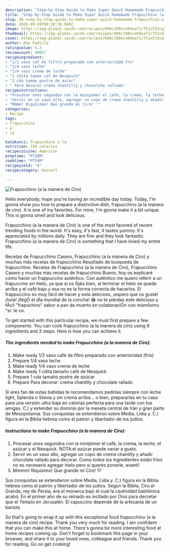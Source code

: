 ```yaml
---
description: "Step-by-Step Guide to Make Super Quick Homemade Frapucchino (a la manera de Ciro)"
title: "Step-by-Step Guide to Make Super Quick Homemade Frapucchino (a la manera de Ciro)"
slug: 48-step-by-step-guide-to-make-super-quick-homemade-frapucchino-a-la-manera-de-ciro
date: 2020-09-28T00:20:39.600Z
image: https://img-global.cpcdn.com/recipes/606c398ece04ea71/751x532cq70/frapucchino-a-la-manera-de-ciro-foto-principal.jpg
thumbnail: https://img-global.cpcdn.com/recipes/606c398ece04ea71/751x532cq70/frapucchino-a-la-manera-de-ciro-foto-principal.jpg
cover: https://img-global.cpcdn.com/recipes/606c398ece04ea71/751x532cq70/frapucchino-a-la-manera-de-ciro-foto-principal.jpg
author: Mae Padilla
ratingvalue: 4.3
reviewcount: 40027
recipeingredient:
- "1/2 vaso caf de filtro preparado con anterioridad fro"
- "1/4 vaso leche"
- "1/4 vaso crema de leche"
- "1 cdita tamao caf de Nesquick"
- "1 cda tamao postre de azcar"
- " Para decorar crema chantilly y chocolate rallado"
recipeinstructions:
- "Procesar unos segundos con la minipimer el café, la crema, la leche, el azúcar y el Nesquick. NOTA:el azúcar puede variar a gusto."
- "Servir en un vaso alto, agregar un copo de crema chantilly y añadir chocolate rallado para decorar. Como todos los ingredientes están fríos no es necesario agregar hielo pero si querés ponerle, avanti!"
- "Mmmm! Riquísimo! Que grande mi Ciro! ♡"
categories:
- Recipe
tags:
- frapucchino
- a
- la

katakunci: frapucchino a la 
nutrition: 159 calories
recipecuisine: American
preptime: "PT26M"
cooktime: "PT54M"
recipeyield: "4"
recipecategory: Dessert

---
```



![Frapucchino (a la manera de Ciro)](https://img-global.cpcdn.com/recipes/606c398ece04ea71/751x532cq70/frapucchino-a-la-manera-de-ciro-foto-principal.jpg)

Hello everybody, hope you're having an incredible day today. Today, I'm gonna show you how to prepare a distinctive dish, frapucchino (a la manera de ciro). It is one of my favorites. For mine, I'm gonna make it a bit unique. This is gonna smell and look delicious.

Frapucchino (a la manera de Ciro) is one of the most favored of recent trending foods in the world. It's easy, it's fast, it tastes yummy. It's appreciated by millions daily. They are fine and they look fantastic. Frapucchino (a la manera de Ciro) is something that I have loved my entire life.

Recetas de Frapucchino Casero, Frapucchino (a la manera de Ciro) y muchas más recetas de frapucchino Resultado de búsqueda de frapucchino. Recetas de Frapucchino (a la manera de Ciro), Frapucchino Casero y muchas más recetas de frapucchino Bueno, hoy os explicaré cómo hacer un frappuccino auténtico. Con auténtico me quiero referir a un frapuccino sin hielo, ya que si os fijáis bien, al terminar el hielo se queda arriba y el café bajo y esa no es la forma correcta de hacerlos. El frappuccino es muy fácil de hacer y está delicioso, ¡espero que os guste! ¡hola! ¡llegÓ el dÍa mundial de la concha! 😂 no te pierdas este delicioso y fÁcil &#34;frapuchino&#34; sabor a pan de muerto en colaboraciÓn con mismÍsimo &#34;sr. le co.


To get started with this particular recipe, we must first prepare a few components. You can cook frapucchino (a la manera de ciro) using 6 ingredients and 3 steps. Here is how you can achieve it.

<!--inarticleads1-->

##### The ingredients needed to make Frapucchino (a la manera de Ciro):

1. Make ready 1/2 vaso café de filtro preparado con anterioridad (frío)
1. Prepare 1/4 vaso leche
1. Make ready 1/4 vaso crema de leche
1. Make ready 1 cdita tamaño café de Nesquick
1. Prepare 1 cda tamaño postre de azúcar
1. Prepare  Para decorar: crema chantilly y chocolate rallado


Si eres fan de estas bebidas te recomendamos pedirlas siempre con leche light, Splenda o Stevia y sin crema arriba… o bien, prepararlas en tu casa para una versión ultra baja en calorías perfecta para una tarde con tus amigas. C.) y extender su dominio por la meseta central de Irán y gran parte de Mesopotamia. Sus conquistas se extendieron sobre Media, Lidia y. C.) figura en la Biblia hebrea como el patrón y libertador de los judíos. 

<!--inarticleads2-->

##### Instructions to make Frapucchino (a la manera de Ciro):

1. Procesar unos segundos con la minipimer el café, la crema, la leche, el azúcar y el Nesquick. NOTA:el azúcar puede variar a gusto.
1. Servir en un vaso alto, agregar un copo de crema chantilly y añadir chocolate rallado para decorar. Como todos los ingredientes están fríos no es necesario agregar hielo pero si querés ponerle, avanti!
1. Mmmm! Riquísimo! Que grande mi Ciro! ♡


Sus conquistas se extendieron sobre Media, Lidia y. C.) figura en la Biblia hebrea como el patrón y libertador de los judíos. Según la Biblia, Ciro el Grande, rey de Persia, era el monarca bajo el cual la cautividad babilónica acabó. En el primer año de su reinado es incitado por Dios para decretar que el Templo en Jerusalén. El capuccino depende de la artesanía de un barista. 

So that's going to wrap it up with this exceptional food frapucchino (a la manera de ciro) recipe. Thank you very much for reading. I am confident that you can make this at home. There's gonna be more interesting food at home recipes coming up. Don't forget to bookmark this page in your browser, and share it to your loved ones, colleague and friends. Thank you for reading. Go on get cooking!
